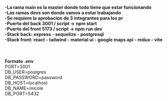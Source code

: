 **-La rama main es la master donde todo tiene que estar funcionando**<br/>
**-Las ramas devs son donde vamos a estar trabajando**<br/>
**-Se requiere la aprobacion de 3 integrantes para los pr**<br/>
**-Puerto del back 3001 / script -> npm start**<br/>
**-Puerto del front 5173 / script -> npm run dev**<br/>
**-Stack back: express - sequelize - postgresql**<br/>
**-Stack front: react - tailwind - material ui - google maps api - redux - vite**<br/>
<br/>
<br/>
<br/>
**Formato .env**<br/>
PORT=3001<br/>
DB_USER=postgres<br/>
DB_PASSWORD=password<br/>
DB_HOST=localhost<br/>
DB_NAME=micole<br/>
DB_PORT=5432<br/>
